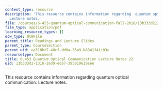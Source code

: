 ```yaml
---
content_type: resource
description: 'This resource contains information regarding  quantum optical communication:
  Lecture notes.'
file: /courses/6-453-quantum-optical-communication-fall-2016/13b333d2131826d0e657395819629eee_MIT6_453F16_Lect22.pdf
file_type: application/pdf
learning_resource_types: []
ocw_type: OCWFile
parent_title: Readings and Lecture Slides
parent_type: CourseSection
parent_uid: ea318bd7-40cf-dd0a-35a9-b8841f41c03e
resourcetype: Document
title: 6.453 Quantum Optical Communication Lecture Notes 22
uid: 13b333d2-1318-26d0-e657-395819629eee
---
```

This resource contains information regarding  quantum optical communication: Lecture notes.